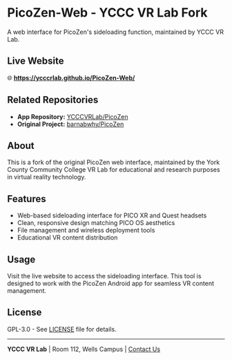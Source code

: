 # PicoZen-Web - YCCC VR Lab Fork

A web interface for PicoZen's sideloading function, maintained by YCCC VR Lab.

## Live Website
🌐 **https://ycccrlab.github.io/PicoZen-Web/**

## Related Repositories
- **App Repository:** [YCCCVRLab/PicoZen](https://github.com/YCCCVRLab/PicoZen)
- **Original Project:** [barnabwhy/PicoZen](https://github.com/barnabwhy/PicoZen)

## About
This is a fork of the original PicoZen web interface, maintained by the York County Community College VR Lab for educational and research purposes in virtual reality technology.

## Features
- Web-based sideloading interface for PICO XR and Quest headsets
- Clean, responsive design matching PICO OS aesthetics
- File management and wireless deployment tools
- Educational VR content distribution

## Usage
Visit the live website to access the sideloading interface. This tool is designed to work with the PicoZen Android app for seamless VR content management.

## License
GPL-3.0 - See [LICENSE](LICENSE) file for details.

---
**YCCC VR Lab** | Room 112, Wells Campus | [Contact Us](https://github.com/YCCCVRLab)